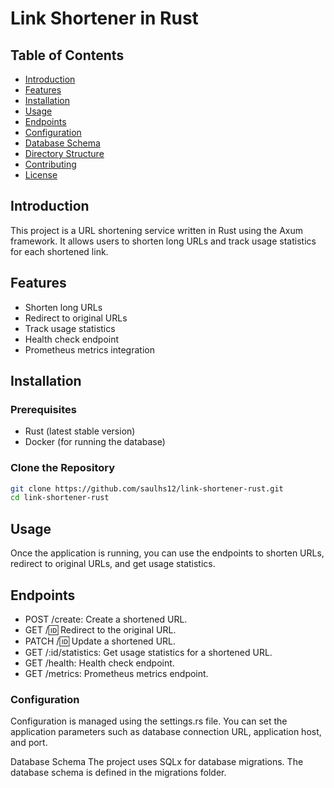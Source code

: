 # Link Shortener in Rust

## Table of Contents
- [Introduction](#introduction)
- [Features](#features)
- [Installation](#installation)
- [Usage](#usage)
- [Endpoints](#endpoints)
- [Configuration](#configuration)
- [Database Schema](#database-schema)
- [Directory Structure](#directory-structure)
- [Contributing](#contributing)
- [License](#license)

## Introduction
This project is a URL shortening service written in Rust using the Axum framework. It allows users to shorten long URLs and track usage statistics for each shortened link.

## Features
- Shorten long URLs
- Redirect to original URLs
- Track usage statistics
- Health check endpoint
- Prometheus metrics integration

## Installation
### Prerequisites
- Rust (latest stable version)
- Docker (for running the database)

### Clone the Repository
```sh
git clone https://github.com/saulhs12/link-shortener-rust.git
cd link-shortener-rust
```

## Usage
Once the application is running, you can use the endpoints to shorten URLs, redirect to original URLs, and get usage statistics.

## Endpoints
- POST /create: Create a shortened URL.
- GET /:id: Redirect to the original URL.
- PATCH /:id: Update a shortened URL.
- GET /:id/statistics: Get usage statistics for a shortened URL.
- GET /health: Health check endpoint.
- GET /metrics: Prometheus metrics endpoint.
### Configuration
Configuration is managed using the settings.rs file. You can set the application parameters such as database connection URL, application host, and port.


Database Schema
The project uses SQLx for database migrations. The database schema is defined in the migrations folder.


